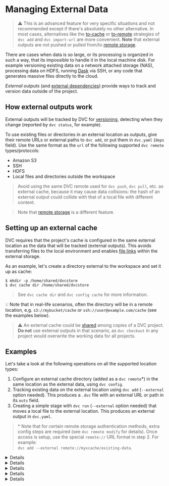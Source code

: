 # Managing External Data

> ⚠️ This is an advanced feature for very specific situations and not
> recommended except if there's absolutely no other alternative. In most cases,
> alternatives like the [to-cache] or [to-remote] strategies of `dvc add` and
> `dvc import-url` are more convenient. **Note** that external outputs are not
> pushed or pulled from/to [remote storage].

[to-cache]: /doc/command-reference/add#example-transfer-to-an-external-cache
[to-remote]: /doc/command-reference/add#example-transfer-to-remote-storage
[remote storage]: /doc/command-reference/remote

There are cases when data is so large, or its processing is organized in such a
way, that its impossible to handle it in the local machine disk. For example
versioning existing data on a network attached storage (NAS), processing data on
HDFS, running [Dask](https://dask.org/) via SSH, or any code that generates
massive files directly to the cloud.

_External outputs_ (and
[external dependencies](/doc/user-guide/data-management/importing-external-data))
provide ways to track and version data outside of the <abbr>project</abbr>.

## How external outputs work

External <abbr>outputs</abbr> will be tracked by DVC for
[versioning](/doc/use-cases/versioning-data-and-models), detecting when they
change (reported by `dvc status`, for example).

To use existing files or directories in an external location as outputs, give
their remote URLs or external paths to `dvc add`, or put them in `dvc.yaml`
(`deps` field). Use the same format as the `url` of the following supported
`dvc remote` types/protocols:

- Amazon S3
- SSH
- HDFS
- Local files and directories outside the workspace

> Avoid using the same DVC remote used for `dvc push`, `dvc pull`, etc. as
> external cache, because it may cause data collisions: the hash of an external
> output could collide with that of a local file with different content.

> Note that [remote storage] is a different feature.

## Setting up an external cache

DVC requires that the project's <abbr>cache</abbr> is configured in the same
external location as the data that will be tracked (external outputs). This
avoids transferring files to the local environment and enables [file links]
within the external storage.

[file links]:
  /doc/user-guide/data-management/large-dataset-optimization#file-link-types-for-the-dvc-cache

As an example, let's create a directory external to the workspace and set it up
as cache:

```cli
$ mkdir -p /home/shared/dvcstore
$ dvc cache dir /home/shared/dvcstore
```

> See `dvc cache dir` and `dvc config cache` for more information.

💡 Note that in real-life scenarios, often the directory will be in a remote
location, e.g. `s3://mybucket/cache` or `ssh://user@example.com/cache` (see the
examples below).

> ⚠️ An external cache could be
> [shared](/doc/user-guide/how-to/share-a-dvc-cache) among copies of a DVC
> project. **Do not** use external outputs in that scenario, as
> `dvc checkout` in any project would overwrite the working data for all
> projects.

## Examples

Let's take a look at the following operations on all the supported location
types:

1. Configure an external <abbr>cache</abbr> directory (added as a
   `dvc remote`\*) in the same location as the external data, using
   `dvc config`.
2. Tracking existing data on the external location using `dvc add` (`--external`
   option needed). This produces a `.dvc` file with an external URL or path in
   its `outs` field.
3. Creating a simple stage with `dvc run` (`--external` option needed) that
   moves a local file to the external location. This produces an external output
   in `dvc.yaml`.

> \* Note that for certain remote storage authentication methods, extra config
> steps are required (see `dvc remote modify` for details). Once access is
> setup, use the special `remote://` URL format in step 2. For example:  
> `dvc add --external remote://myxcache/existing-data`.

<details>

### Amazon S3

```cli
$ dvc remote add s3cache s3://mybucket/cache
$ dvc config cache.s3 s3cache

$ dvc add --external s3://mybucket/existing-data

$ dvc run -d data.txt \
          --external \
          -o s3://mybucket/data.txt \
          aws s3 cp data.txt s3://mybucket/data.txt
```

</details>

<details>

### SSH

```cli
$ dvc remote add sshcache ssh://user@example.com/cache
$ dvc config cache.ssh sshcache

$ dvc add --external ssh://user@example.com/existing-data

$ dvc run -d data.txt \
          --external \
          -o ssh://user@example.com/data.txt \
          scp data.txt user@example.com:/data.txt
```

⚠️ DVC requires both SSH and SFTP access to work with remote SSH locations.
Check that you can connect both ways with tools like `ssh` and
`sftp` (GNU/Linux).

> Note that your server's SFTP root might differ from its physical root (`/`).

</details>

<details>

### HDFS

```cli
$ dvc remote add hdfscache hdfs://user@example.com/cache
$ dvc config cache.hdfs hdfscache

$ dvc add --external hdfs://user@example.com/existing-data

$ dvc run -d data.txt \
          --external \
          -o hdfs://user@example.com/data.txt \
          hdfs fs -copyFromLocal \
                  data.txt \
                  hdfs://user@example.com/data.txt
```

Note that as long as there is a `hdfs://...` URL for your data, DVC can handle
it. So systems like Hadoop, Hive, and HBase are supported!

</details>

<details>

### WebHDFS

```cli
$ dvc remote add webhdfscache webhdfs://user@example.com/cache
$ dvc config cache.webhdfs webhdfscache

$ dvc add --external webhdfs://user@example.com/existing-data

$ dvc run -d data.txt \
          --external \
          -o webhdfs://user@example.com/data.txt \
          curl --upload-file data.txt \
              "http://user@example.com:50075/webhdfs/v1/data.txt?op=CREATE"
```

</details>

<details>

### local file system paths

The default <abbr>cache</abbr> is in `.dvc/cache`, so there is no need to set a
custom cache location for local paths outside of your project.

> Exceptions to the above include: external data on different storage devices, and
partitions mounted on
> the same file system (e.g. `/mnt/raid/data`). In such cases, set up an
> external cache in the same drive to enable [file links] and avoid copying
> data.

```cli
$ dvc add --external /home/shared/existing-data

$ dvc run -d data.txt \
          --external \
          -o /home/shared/data.txt \
          cp data.txt /home/shared/data.txt
```

</details>
